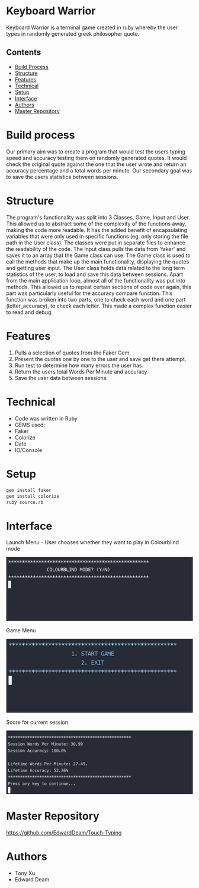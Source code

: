 # Keyboard Warrior 

Keyboard Warrior is a terminal game created in ruby whereby the user types in randomly generated greek philosopher quote.

## Contents
* [Build Process](#Build-Process)
* [Structure](#Structure)
* [Features](#Features)
* [Technical](#Technical)
* [Setup](#setup)
* [Interface](#Interface)
* [Authors](#Authors)
* [Master Repository](#Master-Repository)

# Build process
Our primary aim was to create a program that would test the users typing speed and accuracy testing them on  randomly generated quotes. It would check the original quote against the one that the user wrote and return an accuracy percentage and a total words per minute.
Our secondary goal was to save the users statistics between sessions.

# Structure
The program's functionality was split into 3 Classes, Game, Input and User. This allowed us to abstract some of the complexity of the functions away, making the code more readable. It has the added benefit of encapsulating variables that were only used in specific functions (eg. only storing the file path in the User class).
The classes were put in separate files to enhance the readability of the code. The Input class pulls the data from 'faker' and saves it to an array that the Game class can use.  The Game class is used to call the methods that make up the main functionality, displaying the quotes and getting user input. The User class holds data related to the long term statistics of the user, to load and save this data between sessions.
Apart from the main application loop, almost all of the functionality was put into methods. This allowed us to repeat certain sections of code over again, this part was particularly useful for the accuracy compare function. This function was broken into two parts, one to check each word and one part (letter_accuracy), to check each letter. This made a complex function easier to read and debug.

# Features
1. Pulls a selection of quotes from the Faker Gem.
2. Present the quotes one by one to the user and save get there attempt.
3. Run test to determine how many errors the user has.
4. Return the users total Words Per Minute and accuracy.
5. Save the user data between sessions.

# Technical
* Code was written in Ruby
* GEMS used:
* Faker
* Colorize
* Date
* IO/Console

# Setup
```
gem install faker
gem install colorize
ruby source.rb
```

# Interface

Launch Menu - User chooses whether they want to play in Colourblind mode

![Colour](docs/Colourblind.png)


Game Menu

![Game](docs/StartGame.png)

Score for current session

![Result](docs/Results.png)

# Master Repository
https://github.com/EdwardDeam/Touch-Typing

# Authors
* Tony Xu
* Edward Deam
